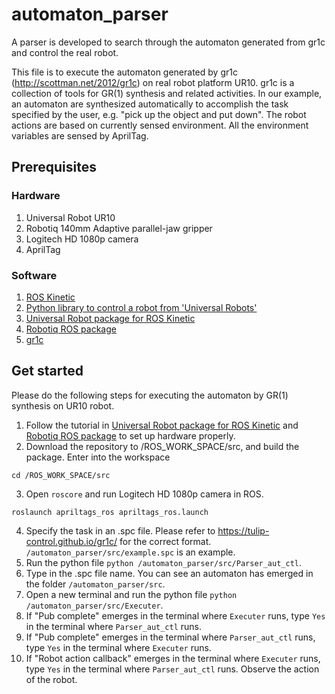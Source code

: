 # automaton_parser
A parser is developed to search through the automaton generated from gr1c and control the real robot.

This file is to execute the automaton generated by gr1c (http://scottman.net/2012/gr1c) on real robot platform UR10. gr1c is a collection of tools for GR(1) synthesis and related activities. In our example, an automaton are synthesized automatically to accomplish the task specified by the user, e.g. "pick up the object and put down". The robot actions are based on currently sensed environment. All the environment variables are sensed by AprilTag.
## Prerequisites

### Hardware
1. Universal Robot UR10
2. Robotiq 140mm Adaptive parallel-jaw gripper
3. Logitech HD 1080p camera
4. AprilTag

### Software
1. [ROS Kinetic](http://wiki.ros.org/kinetic/Installation/)
2. [Python library to control a robot from 'Universal Robots'](https://github.com/SintefManufacturing/python-urx)
3. [Universal Robot package for ROS Kinetic](http://wiki.ros.org/universal_robot)
4. [Robotiq ROS package](http://wiki.ros.org/robotiq/)
5. [gr1c](http://scottman.net/2012/gr1c)

## Get started
Please do the following steps for executing the automaton by GR(1) synthesis on UR10 robot.
1. Follow the tutorial in [Universal Robot package for ROS Kinetic](http://wiki.ros.org/universal_robot) and [Robotiq ROS package](http://wiki.ros.org/robotiq/) to set up hardware properly.
2. Download the repository to /ROS_WORK_SPACE/src, and build the package. Enter into the workspace
```
cd /ROS_WORK_SPACE/src
```
3. Open ```roscore``` and run Logitech HD 1080p camera in ROS.
```
roslaunch apriltags_ros apriltags_ros.launch
```
4. Specify the task in an .spc file. Please refer to https://tulip-control.github.io/gr1c/ for the correct format. ```/automaton_parser/src/example.spc``` is an example.
5. Run the python file ```python /automaton_parser/src/Parser_aut_ctl```.
6. Type in the .spc file name. You can see an automaton has emerged in the folder ```/automaton_parser/src```.
7. Open a new terminal and run the python file ```python /automaton_parser/src/Executer```.
8. If "Pub complete" emerges in the terminal where ```Executer``` runs, type ```Yes``` in the terminal where ```Parser_aut_ctl``` runs.
9. If "Pub complete" emerges in the terminal where ```Parser_aut_ctl``` runs, type ```Yes``` in the terminal where ```Executer``` runs.
10. If "Robot action callback" emerges in the terminal where ```Executer``` runs, type ```Yes``` in the terminal where ```Parser_aut_ctl``` runs. Observe the action of the robot.
